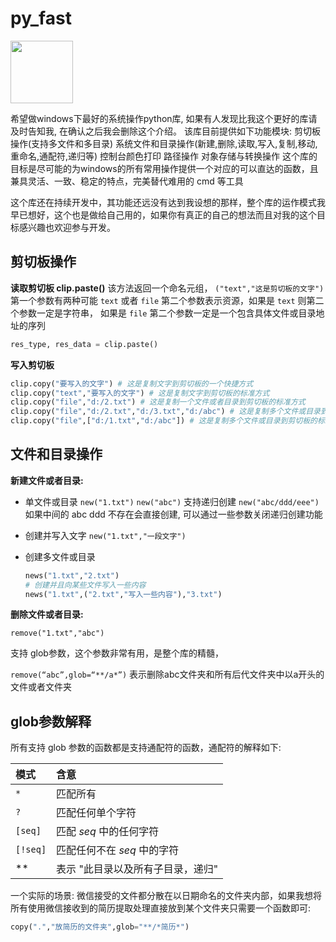 # py_fast
 <img style="width: 100px;display: block;" src="https://resources.jetbrains.com/storage/products/company/brand/logos/jb_beam.png?_gl=1*o754mn*_ga*MjA2MjYyNTE4Ni4xNjc2MjU3OTMx*_ga_9J976DJZ68*MTY3NzI5NTIxOS4xMi4xLjE2NzcyOTUyMjEuMC4wLjA.&_ga=2.150998014.650236529.1677295220-2062625186.1676257931"></img>

希望做windows下最好的系统操作python库, 如果有人发现比我这个更好的库请及时告知我, 在确认之后我会删除这个介绍。
该库目前提供如下功能模块: 剪切板操作(支持多文件和多目录) 系统文件和目录操作(新建,删除,读取,写入,复制,移动, 重命名,通配符,递归等) 控制台颜色打印 路径操作 对象存储与转换操作 这个库的目标是尽可能的为windows的所有常用操作提供一个对应的可以直达的函数，且兼具灵活、一致、稳定的特点，完美替代难用的 cmd 等工具

这个库还在持续开发中，其功能还远没有达到我设想的那样，整个库的运作模式我早已想好，这个也是做给自己用的，如果你有真正的自己的想法而且对我的这个目标感兴趣也欢迎参与开发。



## 剪切板操作

**读取剪切板 clip.paste()** 该方法返回一个命名元组， `("text","这是剪切板的文字")` 第一个参数有两种可能 `text` 或者 `file` 第二个参数表示资源，如果是 `text` 则第二个参数一定是字符串， 如果是 `file` 第二个参数一定是一个包含具体文件或目录地址的序列

```python
res_type, res_data = clip.paste()
```

**写入剪切板**

```python
clip.copy("要写入的文字") # 这是复制文字到剪切板的一个快捷方式
clip.copy("text","要写入的文字") # 这是复制文字到剪切板的标准方式
clip.copy("file","d:/2.txt") # 这是复制一个文件或者目录到剪切板的标准方式
clip.copy("file","d:/2.txt","d:/3.txt","d:/abc") # 这是复制多个文件或目录到剪切板的快捷方式
clip.copy("file",["d:/1.txt","d:/abc"]) # 这是复制多个文件或目录到剪切板的标准方式
```



## 文件和目录操作

**新建文件或者目录:**

- 单文件或目录 `new("1.txt")` `new("abc")` 支持递归创建 `new("abc/ddd/eee")` 如果中间的 abc ddd 不存在会直接创建, 可以通过一些参数关闭递归创建功能

- 创建并写入文字 `new("1.txt","一段文字")`

- 创建多文件或目录

    ```python
    news("1.txt","2.txt")
    # 创建并且向某些文件写入一些内容
    news("1.txt",("2.txt","写入一些内容"),"3.txt")
    ```

**删除文件或者目录:**

`remove("1.txt","abc")`

支持 glob参数，这个参数非常有用，是整个库的精髓，

`remove(“abc”,glob=“**/a*”)` 表示删除abc文件夹和所有后代文件夹中以a开头的文件或者文件夹



##  glob参数解释

所有支持 glob 参数的函数都是支持通配符的函数，通配符的解释如下:

| 模式     | 含意                              |
| :------- | :-------------------------------- |
| `*`      | 匹配所有                          |
| `?`      | 匹配任何单个字符                  |
| `[seq]`  | 匹配 *seq* 中的任何字符           |
| `[!seq]` | 匹配任何不在 *seq* 中的字符       |
| **       | 表示 "此目录以及所有子目录，递归" |

一个实际的场景: 微信接受的文件都分散在以日期命名的文件夹内部，如果我想将所有使用微信接收到的简历提取处理直接放到某个文件夹只需要一个函数即可:

```python
copy(".","放简历的文件夹",glob="**/*简历*")
```

